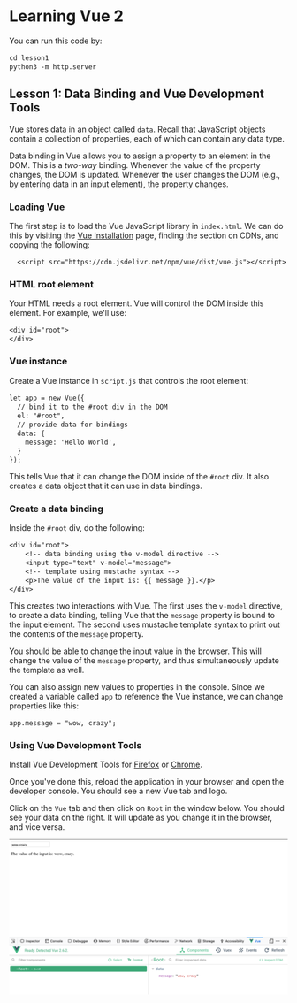 # Learning Vue 2

You can run this code by:

```
cd lesson1
python3 -m http.server
```

## Lesson 1: Data Binding and Vue Development Tools

Vue stores data in an object called `data`. Recall that JavaScript objects contain a collection of properties, each of which can contain any data type.

Data binding in Vue allows you to assign a property to an element in the DOM. This is a _two-way_ binding. Whenever the value of the property changes, the DOM is updated. Whenever the user changes the DOM (e.g., by entering data in an input element), the property changes.

### Loading Vue

The first step is to load the Vue JavaScript library in `index.html`. We can do this by visiting the [Vue Installation](https://vuejs.org/v2/guide/installation.html) page, finding the section on CDNs, and copying the following:

```
  <script src="https://cdn.jsdelivr.net/npm/vue/dist/vue.js"></script>
```

### HTML root element

Your HTML needs a root element. Vue will control the DOM inside this element. For example, we'll use:

```
<div id="root">
</div>
```

### Vue instance

Create a Vue instance in `script.js` that controls the root element:

```
let app = new Vue({
  // bind it to the #root div in the DOM
  el: "#root",
  // provide data for bindings
  data: {
    message: 'Hello World',
  }
});
```

This tells Vue that it can change the DOM inside of the `#root` div. It also creates a data object that it can use in data bindings.

### Create a data binding

Inside the `#root` div, do the following:

```
<div id="root">
    <!-- data binding using the v-model directive -->
    <input type="text" v-model="message">
    <!-- template using mustache syntax -->
    <p>The value of the input is: {{ message }}.</p>
</div>
```

This creates two interactions with Vue. The first uses the `v-model` directive, to create a data binding, telling Vue that the `message` property is bound to the input element. The second uses mustache template syntax to print out the contents of the `message` property.

You should be able to change the input value in the browser. This will change the value of the `message` property, and thus simultaneously update the template as well.

You can also assign new values to properties in the console. Since we created a variable called `app` to reference the Vue instance, we can change properties like this:

```
app.message = "wow, crazy";
```

### Using Vue Development Tools

Install Vue Development Tools for [Firefox](https://addons.mozilla.org/en-US/firefox/addon/vue-js-devtools/) or [Chrome](https://chrome.google.com/webstore/detail/vuejs-devtools/nhdogjmejiglipccpnnnanhbledajbpd?hl=en).

Once you've done this, reload the application in your browser and open the developer console. You should see a new Vue tab and logo.

Click on the `Vue` tab and then click on `Root` in the window below. You should see your data on the right. It will update as you change it in the browser, and vice versa.

![screenshot showing Vue devtools](https://github.com/BYU-CS-260-Winter-2019/learning-vue/blob/master/lesson1/images/devtools.png)
